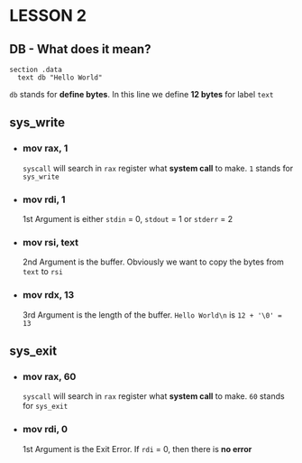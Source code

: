# LESSON 2

## DB - What does it mean?
  ```assemply
  section .data
    text db "Hello World"
  ```
  `db` stands for **define bytes**. In this line we define **12 bytes** for label `text`

## sys_write
- ### mov rax, 1
  `syscall` will search in `rax` register what **system call** to make. `1` stands for `sys_write`
- ### mov rdi, 1
  1st Argument is either `stdin` = 0, `stdout` = 1 or `stderr` = 2
- ### mov rsi, text
  2nd Argument is the buffer. Obviously we want to copy the bytes from `text` to `rsi`
- ### mov rdx, 13
  3rd Argument is the length of the buffer. `Hello World\n` is `12 + '\0' = 13`
  
## sys_exit
- ### mov rax, 60
  `syscall` will search in `rax` register what **system call** to make. `60` stands for `sys_exit`
- ### mov rdi, 0
  1st Argument is the Exit Error. If `rdi` = 0, then there is **no error**
